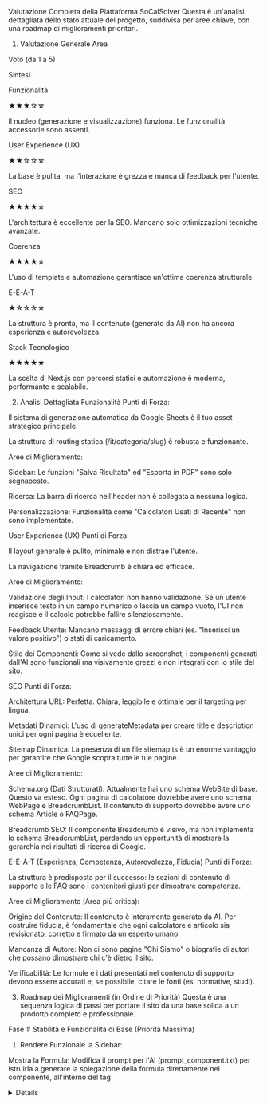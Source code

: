 Valutazione Completa della Piattaforma SoCalSolver
Questa è un'analisi dettagliata dello stato attuale del progetto, suddivisa per aree chiave, con una roadmap di miglioramenti prioritari.

1. Valutazione Generale
Area

Voto (da 1 a 5)

Sintesi

Funzionalità

★★★☆☆

Il nucleo (generazione e visualizzazione) funziona. Le funzionalità accessorie sono assenti.

User Experience (UX)

★★☆☆☆

La base è pulita, ma l'interazione è grezza e manca di feedback per l'utente.

SEO

★★★★☆

L'architettura è eccellente per la SEO. Mancano solo ottimizzazioni tecniche avanzate.

Coerenza

★★★★☆

L'uso di template e automazione garantisce un'ottima coerenza strutturale.

E-E-A-T

★☆☆☆☆

La struttura è pronta, ma il contenuto (generato da AI) non ha ancora esperienza e autorevolezza.

Stack Tecnologico

★★★★★

La scelta di Next.js con percorsi statici e automazione è moderna, performante e scalabile.

2. Analisi Dettagliata
Funzionalità
Punti di Forza:

Il sistema di generazione automatica da Google Sheets è il tuo asset strategico principale.

La struttura di routing statica (/it/categoria/slug) è robusta e funzionante.

Aree di Miglioramento:

Sidebar: Le funzioni "Salva Risultato" ed "Esporta in PDF" sono solo segnaposto.

Ricerca: La barra di ricerca nell'header non è collegata a nessuna logica.

Personalizzazione: Funzionalità come "Calcolatori Usati di Recente" non sono implementate.

User Experience (UX)
Punti di Forza:

Il layout generale è pulito, minimale e non distrae l'utente.

La navigazione tramite Breadcrumb è chiara ed efficace.

Aree di Miglioramento:

Validazione degli Input: I calcolatori non hanno validazione. Se un utente inserisce testo in un campo numerico o lascia un campo vuoto, l'UI non reagisce e il calcolo potrebbe fallire silenziosamente.

Feedback Utente: Mancano messaggi di errore chiari (es. "Inserisci un valore positivo") o stati di caricamento.

Stile dei Componenti: Come si vede dallo screenshot, i componenti generati dall'AI sono funzionali ma visivamente grezzi e non integrati con lo stile del sito.

SEO
Punti di Forza:

Architettura URL: Perfetta. Chiara, leggibile e ottimale per il targeting per lingua.

Metadati Dinamici: L'uso di generateMetadata per creare title e description unici per ogni pagina è eccellente.

Sitemap Dinamica: La presenza di un file sitemap.ts è un enorme vantaggio per garantire che Google scopra tutte le tue pagine.

Aree di Miglioramento:

Schema.org (Dati Strutturati): Attualmente hai uno schema WebSite di base. Questo va esteso. Ogni pagina di calcolatore dovrebbe avere uno schema WebPage e BreadcrumbList. Il contenuto di supporto dovrebbe avere uno schema Article o FAQPage.

Breadcrumb SEO: Il componente Breadcrumb è visivo, ma non implementa lo schema BreadcrumbList, perdendo un'opportunità di mostrare la gerarchia nei risultati di ricerca di Google.

E-E-A-T (Esperienza, Competenza, Autorevolezza, Fiducia)
Punti di Forza:

La struttura è predisposta per il successo: le sezioni di contenuto di supporto e le FAQ sono i contenitori giusti per dimostrare competenza.

Aree di Miglioramento (Area più critica):

Origine del Contenuto: Il contenuto è interamente generato da AI. Per costruire fiducia, è fondamentale che ogni calcolatore e articolo sia revisionato, corretto e firmato da un esperto umano.

Mancanza di Autore: Non ci sono pagine "Chi Siamo" o biografie di autori che possano dimostrare chi c'è dietro il sito.

Verificabilità: Le formule e i dati presentati nel contenuto di supporto devono essere accurati e, se possibile, citare le fonti (es. normative, studi).

3. Roadmap dei Miglioramenti (in Ordine di Priorità)
Questa è una sequenza logica di passi per portare il sito da una base solida a un prodotto completo e professionale.

Fase 1: Stabilità e Funzionalità di Base (Priorità Massima)
1. Rendere Funzionale la Sidebar:

Mostra la Formula: Modifica il prompt per l'AI (prompt_component.txt) per istruirla a generare la spiegazione della formula direttamente nel componente, all'interno del tag <details>.

Salva Risultato: Implementa la logica per salvare i risultati nel localStorage del browser.

Esporta in PDF: Integra le librerie jspdf e html2canvas per rendere funzionante l'esportazione.

2. Validazione degli Input nei Calcolatori:

Modifica il prompt per richiedere che i componenti React includano una gestione base degli errori (es. mostrare un messaggio se un input non è un numero valido).

3. Creare le Pagine Statiche:

Crea le pagine reali per "Chi Siamo", "Privacy Policy", "Contattaci", ecc., anche con un testo segnaposto. Questo costruisce la struttura e la fiducia.

Fase 2: Arricchimento SEO e UX (Priorità Alta)
4. Implementare lo Schema.org Avanzato:

Aggiungi lo schema BreadcrumbList al componente Breadcrumb.

Modifica il template della pagina del calcolatore per includere uno schema WebPage.

Modifica il template del contenuto di supporto per includere uno schema Article e FAQPage.

5. Migliorare lo Stile dei Calcolatori:

Definisci uno stile standard per input, pulsanti e sezioni di risultato e aggiorna il prompt per istruire l'AI a seguirlo.

Fase 3: Funzionalità Avanzate e Contenuti (Priorità Media)
6. Implementare la Ricerca nel Sito:

Scegli una soluzione per la ricerca (es. una ricerca lato client su un indice JSON, o un servizio esterno come Algolia).

7. Revisione Umana dei Contenuti (Processo Continuo):

Questo è il lavoro più importante per il successo a lungo termine. Inizia a revisionare sistematicamente ogni calcolatore e contenuto generato, correggendo imprecisioni e aggiungendo il tocco di un esperto.

Seguendo questa roadmap, trasformerai la solida base tecnica che hai costruito in una piattaforma completa, affidabile e pronta a competere efficacemente online.